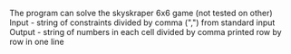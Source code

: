 The program can solve the skyskraper 6x6 game (not tested on other)<br />
Input - string of constraints divided by comma (",") from standard input<br />
Output - string of numbers in each cell divided by comma printed row by row in one line
